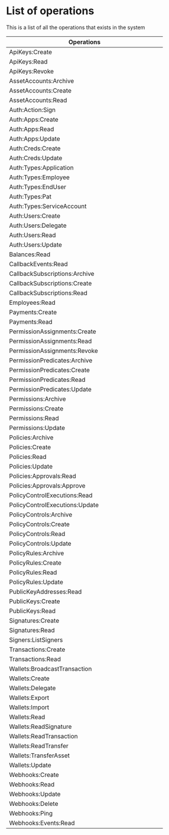 # List of operations

This is a list of all the operations that exists in the system

<table data-header-hidden><thead><tr><th width="408">Operations</th></tr></thead><tbody><tr><td>ApiKeys:Create</td></tr><tr><td>ApiKeys:Read</td></tr><tr><td>ApiKeys:Revoke</td></tr><tr><td>AssetAccounts:Archive</td></tr><tr><td>AssetAccounts:Create</td></tr><tr><td>AssetAccounts:Read</td></tr><tr><td>Auth:Action:Sign</td></tr><tr><td>Auth:Apps:Create</td></tr><tr><td>Auth:Apps:Read</td></tr><tr><td>Auth:Apps:Update</td></tr><tr><td>Auth:Creds:Create</td></tr><tr><td>Auth:Creds:Update</td></tr><tr><td>Auth:Types:Application</td></tr><tr><td>Auth:Types:Employee</td></tr><tr><td>Auth:Types:EndUser</td></tr><tr><td>Auth:Types:Pat</td></tr><tr><td>Auth:Types:ServiceAccount</td></tr><tr><td>Auth:Users:Create</td></tr><tr><td>Auth:Users:Delegate</td></tr><tr><td>Auth:Users:Read</td></tr><tr><td>Auth:Users:Update</td></tr><tr><td>Balances:Read</td></tr><tr><td>CallbackEvents:Read</td></tr><tr><td>CallbackSubscriptions:Archive</td></tr><tr><td>CallbackSubscriptions:Create</td></tr><tr><td>CallbackSubscriptions:Read</td></tr><tr><td>Employees:Read</td></tr><tr><td>Payments:Create</td></tr><tr><td>Payments:Read</td></tr><tr><td>PermissionAssignments:Create</td></tr><tr><td>PermissionAssignments:Read</td></tr><tr><td>PermissionAssignments:Revoke</td></tr><tr><td>PermissionPredicates:Archive</td></tr><tr><td>PermissionPredicates:Create</td></tr><tr><td>PermissionPredicates:Read</td></tr><tr><td>PermissionPredicates:Update</td></tr><tr><td>Permissions:Archive</td></tr><tr><td>Permissions:Create</td></tr><tr><td>Permissions:Read</td></tr><tr><td>Permissions:Update</td></tr><tr><td>Policies:Archive</td></tr><tr><td>Policies:Create</td></tr><tr><td>Policies:Read</td></tr><tr><td>Policies:Update</td></tr><tr><td>Policies:Approvals:Read</td></tr><tr><td>Policies:Approvals:Approve</td></tr><tr><td>PolicyControlExecutions:Read</td></tr><tr><td>PolicyControlExecutions:Update</td></tr><tr><td>PolicyControls:Archive</td></tr><tr><td>PolicyControls:Create</td></tr><tr><td>PolicyControls:Read</td></tr><tr><td>PolicyControls:Update</td></tr><tr><td>PolicyRules:Archive</td></tr><tr><td>PolicyRules:Create</td></tr><tr><td>PolicyRules:Read</td></tr><tr><td>PolicyRules:Update</td></tr><tr><td>PublicKeyAddresses:Read</td></tr><tr><td>PublicKeys:Create</td></tr><tr><td>PublicKeys:Read</td></tr><tr><td>Signatures:Create</td></tr><tr><td>Signatures:Read</td></tr><tr><td>Signers:ListSigners</td></tr><tr><td>Transactions:Create</td></tr><tr><td>Transactions:Read</td></tr><tr><td>Wallets:BroadcastTransaction</td></tr><tr><td>Wallets:Create</td></tr><tr><td>Wallets:Delegate</td></tr><tr><td>Wallets:Export</td></tr><tr><td>Wallets:Import</td></tr><tr><td>Wallets:Read</td></tr><tr><td>Wallets:ReadSignature</td></tr><tr><td>Wallets:ReadTransaction</td></tr><tr><td>Wallets:ReadTransfer</td></tr><tr><td>Wallets:TransferAsset</td></tr><tr><td>Wallets:Update</td></tr><tr><td>Webhooks:Create</td></tr><tr><td>Webhooks:Read</td></tr><tr><td>Webhooks:Update</td></tr><tr><td>Webhooks:Delete</td></tr><tr><td>Webhooks:Ping</td></tr><tr><td>Webhooks:Events:Read</td></tr></tbody></table>

